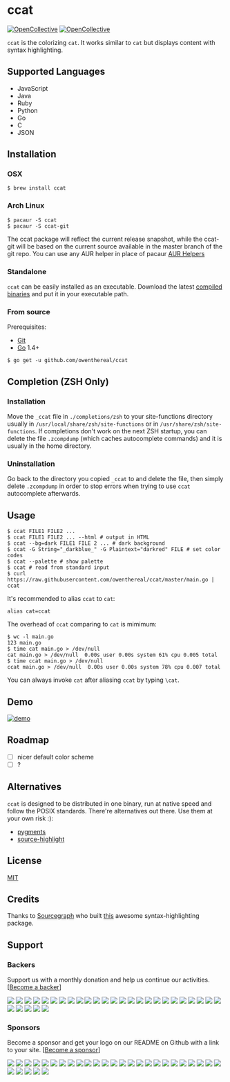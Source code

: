 # ccat
[![OpenCollective](https://opencollective.com/ccat/backers/badge.svg)](#backers) 
[![OpenCollective](https://opencollective.com/ccat/sponsors/badge.svg)](#sponsors)

`ccat` is the colorizing `cat`. It works similar to `cat` but displays content with syntax highlighting.

## Supported Languages

* JavaScript
* Java
* Ruby
* Python
* Go
* C
* JSON

## Installation

### OSX

```
$ brew install ccat
```

### Arch Linux

```
$ pacaur -S ccat
$ pacaur -S ccat-git
```
The ccat package will reflect the current release snapshot, while the ccat-git will be based on the current source available in the master branch of the git repo. You can use any AUR helper in place of pacaur [AUR Helpers](https://wiki.archlinux.org/index.php/AUR_helpers)

### Standalone

`ccat` can be easily installed as an executable.
Download the latest [compiled binaries](https://github.com/owenthereal/ccat/releases) and put it in your executable path.

### From source

Prerequisites:
- [Git](http://git-scm.com/book/en/v2/Getting-Started-Installing-Git)
- [Go](https://golang.org/doc/install) 1.4+

```
$ go get -u github.com/owenthereal/ccat
```

## Completion (ZSH Only)

### Installation
Move the `_ccat` file in `./completions/zsh` to your site-functions directory usually in `/usr/local/share/zsh/site-functions` or in `/usr/share/zsh/site-functions`. If completions don't work on the next ZSH startup, you can delete the file `.zcompdump` (which caches autocomplete commands) and it is usually in the home directory.
### Uninstallation
Go back to the directory you copied `_ccat` to and delete the file, then simply delete `.zcompdump` in order to stop errors when trying to use `ccat` autocomplete afterwards.

## Usage

```
$ ccat FILE1 FILE2 ...
$ ccat FILE1 FILE2 ... --html # output in HTML
$ ccat --bg=dark FILE1 FILE 2 ... # dark background
$ ccat -G String="_darkblue_" -G Plaintext="darkred" FILE # set color codes
$ ccat --palette # show palette
$ ccat # read from standard input
$ curl https://raw.githubusercontent.com/owenthereal/ccat/master/main.go | ccat
```

It's recommended to alias `ccat` to `cat`:

```
alias cat=ccat
```

The overhead of `ccat` comparing to `cat` is mimimum:

```
$ wc -l main.go
123 main.go
$ time cat main.go > /dev/null
cat main.go > /dev/null  0.00s user 0.00s system 61% cpu 0.005 total
$ time ccat main.go > /dev/null
ccat main.go > /dev/null  0.00s user 0.00s system 78% cpu 0.007 total
```

You can always invoke `cat` after aliasing `ccat` by typing `\cat`.

## Demo

[![demo](https://asciinema.org/a/21858.png)](https://asciinema.org/a/21858)

## Roadmap

- [ ] nicer default color scheme
- [ ] ?

## Alternatives

`ccat` is designed to be distributed in one binary, run at native speed
and follow the POSIX standards. There're alternatives out there.
Use them at your own risk :):

* [pygments](http://pygments.org/)
* [source-highlight](https://www.gnu.org/software/src-highlite/)

## License

[MIT](https://github.com/owenthereal/ccat/blob/master/LICENSE)

## Credits

Thanks to [Sourcegraph](https://github.com/sourcegraph) who built [this](https://github.com/sourcegraph/syntaxhighlight) awesome syntax-highlighting package.

## Support

### Backers
Support us with a monthly donation and help us continue our activities. [[Become a backer](https://opencollective.com/ccat#backer)]

<a href="https://opencollective.com/ccat/backer/0/website" target="_blank"><img src="https://opencollective.com/ccat/backer/0/avatar.svg"></a>
<a href="https://opencollective.com/ccat/backer/1/website" target="_blank"><img src="https://opencollective.com/ccat/backer/1/avatar.svg"></a>
<a href="https://opencollective.com/ccat/backer/2/website" target="_blank"><img src="https://opencollective.com/ccat/backer/2/avatar.svg"></a>
<a href="https://opencollective.com/ccat/backer/3/website" target="_blank"><img src="https://opencollective.com/ccat/backer/3/avatar.svg"></a>
<a href="https://opencollective.com/ccat/backer/4/website" target="_blank"><img src="https://opencollective.com/ccat/backer/4/avatar.svg"></a>
<a href="https://opencollective.com/ccat/backer/5/website" target="_blank"><img src="https://opencollective.com/ccat/backer/5/avatar.svg"></a>
<a href="https://opencollective.com/ccat/backer/6/website" target="_blank"><img src="https://opencollective.com/ccat/backer/6/avatar.svg"></a>
<a href="https://opencollective.com/ccat/backer/7/website" target="_blank"><img src="https://opencollective.com/ccat/backer/7/avatar.svg"></a>
<a href="https://opencollective.com/ccat/backer/8/website" target="_blank"><img src="https://opencollective.com/ccat/backer/8/avatar.svg"></a>
<a href="https://opencollective.com/ccat/backer/9/website" target="_blank"><img src="https://opencollective.com/ccat/backer/9/avatar.svg"></a>
<a href="https://opencollective.com/ccat/backer/10/website" target="_blank"><img src="https://opencollective.com/ccat/backer/10/avatar.svg"></a>
<a href="https://opencollective.com/ccat/backer/11/website" target="_blank"><img src="https://opencollective.com/ccat/backer/11/avatar.svg"></a>
<a href="https://opencollective.com/ccat/backer/12/website" target="_blank"><img src="https://opencollective.com/ccat/backer/12/avatar.svg"></a>
<a href="https://opencollective.com/ccat/backer/13/website" target="_blank"><img src="https://opencollective.com/ccat/backer/13/avatar.svg"></a>
<a href="https://opencollective.com/ccat/backer/14/website" target="_blank"><img src="https://opencollective.com/ccat/backer/14/avatar.svg"></a>
<a href="https://opencollective.com/ccat/backer/15/website" target="_blank"><img src="https://opencollective.com/ccat/backer/15/avatar.svg"></a>
<a href="https://opencollective.com/ccat/backer/16/website" target="_blank"><img src="https://opencollective.com/ccat/backer/16/avatar.svg"></a>
<a href="https://opencollective.com/ccat/backer/17/website" target="_blank"><img src="https://opencollective.com/ccat/backer/17/avatar.svg"></a>
<a href="https://opencollective.com/ccat/backer/18/website" target="_blank"><img src="https://opencollective.com/ccat/backer/18/avatar.svg"></a>
<a href="https://opencollective.com/ccat/backer/19/website" target="_blank"><img src="https://opencollective.com/ccat/backer/19/avatar.svg"></a>
<a href="https://opencollective.com/ccat/backer/20/website" target="_blank"><img src="https://opencollective.com/ccat/backer/20/avatar.svg"></a>
<a href="https://opencollective.com/ccat/backer/21/website" target="_blank"><img src="https://opencollective.com/ccat/backer/21/avatar.svg"></a>
<a href="https://opencollective.com/ccat/backer/22/website" target="_blank"><img src="https://opencollective.com/ccat/backer/22/avatar.svg"></a>
<a href="https://opencollective.com/ccat/backer/23/website" target="_blank"><img src="https://opencollective.com/ccat/backer/23/avatar.svg"></a>
<a href="https://opencollective.com/ccat/backer/24/website" target="_blank"><img src="https://opencollective.com/ccat/backer/24/avatar.svg"></a>
<a href="https://opencollective.com/ccat/backer/25/website" target="_blank"><img src="https://opencollective.com/ccat/backer/25/avatar.svg"></a>
<a href="https://opencollective.com/ccat/backer/26/website" target="_blank"><img src="https://opencollective.com/ccat/backer/26/avatar.svg"></a>
<a href="https://opencollective.com/ccat/backer/27/website" target="_blank"><img src="https://opencollective.com/ccat/backer/27/avatar.svg"></a>
<a href="https://opencollective.com/ccat/backer/28/website" target="_blank"><img src="https://opencollective.com/ccat/backer/28/avatar.svg"></a>
<a href="https://opencollective.com/ccat/backer/29/website" target="_blank"><img src="https://opencollective.com/ccat/backer/29/avatar.svg"></a>


### Sponsors
Become a sponsor and get your logo on our README on Github with a link to your site. [[Become a sponsor](https://opencollective.com/ccat#sponsor)]

<a href="https://opencollective.com/ccat/sponsor/0/website" target="_blank"><img src="https://opencollective.com/ccat/sponsor/0/avatar.svg"></a>
<a href="https://opencollective.com/ccat/sponsor/1/website" target="_blank"><img src="https://opencollective.com/ccat/sponsor/1/avatar.svg"></a>
<a href="https://opencollective.com/ccat/sponsor/2/website" target="_blank"><img src="https://opencollective.com/ccat/sponsor/2/avatar.svg"></a>
<a href="https://opencollective.com/ccat/sponsor/3/website" target="_blank"><img src="https://opencollective.com/ccat/sponsor/3/avatar.svg"></a>
<a href="https://opencollective.com/ccat/sponsor/4/website" target="_blank"><img src="https://opencollective.com/ccat/sponsor/4/avatar.svg"></a>
<a href="https://opencollective.com/ccat/sponsor/5/website" target="_blank"><img src="https://opencollective.com/ccat/sponsor/5/avatar.svg"></a>
<a href="https://opencollective.com/ccat/sponsor/6/website" target="_blank"><img src="https://opencollective.com/ccat/sponsor/6/avatar.svg"></a>
<a href="https://opencollective.com/ccat/sponsor/7/website" target="_blank"><img src="https://opencollective.com/ccat/sponsor/7/avatar.svg"></a>
<a href="https://opencollective.com/ccat/sponsor/8/website" target="_blank"><img src="https://opencollective.com/ccat/sponsor/8/avatar.svg"></a>
<a href="https://opencollective.com/ccat/sponsor/9/website" target="_blank"><img src="https://opencollective.com/ccat/sponsor/9/avatar.svg"></a>
<a href="https://opencollective.com/ccat/sponsor/10/website" target="_blank"><img src="https://opencollective.com/ccat/sponsor/10/avatar.svg"></a>
<a href="https://opencollective.com/ccat/sponsor/11/website" target="_blank"><img src="https://opencollective.com/ccat/sponsor/11/avatar.svg"></a>
<a href="https://opencollective.com/ccat/sponsor/12/website" target="_blank"><img src="https://opencollective.com/ccat/sponsor/12/avatar.svg"></a>
<a href="https://opencollective.com/ccat/sponsor/13/website" target="_blank"><img src="https://opencollective.com/ccat/sponsor/13/avatar.svg"></a>
<a href="https://opencollective.com/ccat/sponsor/14/website" target="_blank"><img src="https://opencollective.com/ccat/sponsor/14/avatar.svg"></a>
<a href="https://opencollective.com/ccat/sponsor/15/website" target="_blank"><img src="https://opencollective.com/ccat/sponsor/15/avatar.svg"></a>
<a href="https://opencollective.com/ccat/sponsor/16/website" target="_blank"><img src="https://opencollective.com/ccat/sponsor/16/avatar.svg"></a>
<a href="https://opencollective.com/ccat/sponsor/17/website" target="_blank"><img src="https://opencollective.com/ccat/sponsor/17/avatar.svg"></a>
<a href="https://opencollective.com/ccat/sponsor/18/website" target="_blank"><img src="https://opencollective.com/ccat/sponsor/18/avatar.svg"></a>
<a href="https://opencollective.com/ccat/sponsor/19/website" target="_blank"><img src="https://opencollective.com/ccat/sponsor/19/avatar.svg"></a>
<a href="https://opencollective.com/ccat/sponsor/20/website" target="_blank"><img src="https://opencollective.com/ccat/sponsor/20/avatar.svg"></a>
<a href="https://opencollective.com/ccat/sponsor/21/website" target="_blank"><img src="https://opencollective.com/ccat/sponsor/21/avatar.svg"></a>
<a href="https://opencollective.com/ccat/sponsor/22/website" target="_blank"><img src="https://opencollective.com/ccat/sponsor/22/avatar.svg"></a>
<a href="https://opencollective.com/ccat/sponsor/23/website" target="_blank"><img src="https://opencollective.com/ccat/sponsor/23/avatar.svg"></a>
<a href="https://opencollective.com/ccat/sponsor/24/website" target="_blank"><img src="https://opencollective.com/ccat/sponsor/24/avatar.svg"></a>
<a href="https://opencollective.com/ccat/sponsor/25/website" target="_blank"><img src="https://opencollective.com/ccat/sponsor/25/avatar.svg"></a>
<a href="https://opencollective.com/ccat/sponsor/26/website" target="_blank"><img src="https://opencollective.com/ccat/sponsor/26/avatar.svg"></a>
<a href="https://opencollective.com/ccat/sponsor/27/website" target="_blank"><img src="https://opencollective.com/ccat/sponsor/27/avatar.svg"></a>
<a href="https://opencollective.com/ccat/sponsor/28/website" target="_blank"><img src="https://opencollective.com/ccat/sponsor/28/avatar.svg"></a>
<a href="https://opencollective.com/ccat/sponsor/29/website" target="_blank"><img src="https://opencollective.com/ccat/sponsor/29/avatar.svg"></a>
